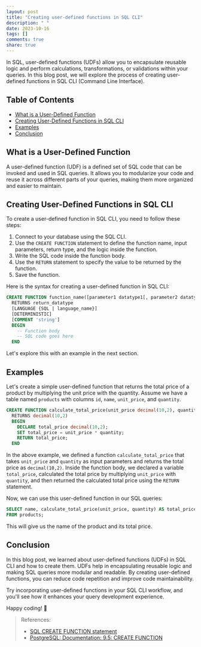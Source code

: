 ```yaml
---
layout: post
title: "Creating user-defined functions in SQL CLI"
description: " "
date: 2023-10-16
tags: []
comments: true
share: true
---
```


In SQL, user-defined functions (UDFs) allow you to encapsulate reusable logic and perform calculations, transformations, or validations within your queries. In this blog post, we will explore the process of creating user-defined functions in SQL CLI (Command Line Interface).

## Table of Contents
- [What is a User-Defined Function](#what-is-a-user-defined-function)
- [Creating User-Defined Functions in SQL CLI](#creating-user-defined-functions-in-sql-cli)
- [Examples](#examples)
- [Conclusion](#conclusion)

## What is a User-Defined Function

A user-defined function (UDF) is a defined set of SQL code that can be invoked and used in SQL queries. It allows you to modularize your code and reuse it across different parts of your queries, making them more organized and easier to maintain.

## Creating User-Defined Functions in SQL CLI

To create a user-defined function in SQL CLI, you need to follow these steps:

1. Connect to your database using the SQL CLI.
2. Use the `CREATE FUNCTION` statement to define the function name, input parameters, return type, and the logic inside the function.
3. Write the SQL code inside the function body.
4. Use the `RETURN` statement to specify the value to be returned by the function.
5. Save the function.

Here is the syntax for creating a user-defined function in SQL CLI:

```sql
CREATE FUNCTION function_name([parameter1 datatype1[, parameter2 datatype2[, ...]]])
  RETURNS return_datatype
  [LANGUAGE {SQL | language_name}]
  [DETERMINISTIC]
  [COMMENT 'string']
  BEGIN
    -- Function body
    -- SQL code goes here
  END
```

Let's explore this with an example in the next section.

## Examples

Let's create a simple user-defined function that returns the total price of a product by multiplying the unit price with the quantity. Assume we have a table named `products` with columns `id`, `name`, `unit_price`, and `quantity`.

```sql
CREATE FUNCTION calculate_total_price(unit_price decimal(10,2), quantity int)
  RETURNS decimal(10,2)
  BEGIN
    DECLARE total_price decimal(10,2);
    SET total_price = unit_price * quantity;
    RETURN total_price;
  END
```

In the above example, we defined a function `calculate_total_price` that takes `unit_price` and `quantity` as input parameters and returns the total price as `decimal(10,2)`. Inside the function body, we declared a variable `total_price`, calculated the total price by multiplying `unit_price` with `quantity`, and then returned the calculated total price using the `RETURN` statement.

Now, we can use this user-defined function in our SQL queries:

```sql
SELECT name, calculate_total_price(unit_price, quantity) AS total_price
FROM products;
```

This will give us the name of the product and its total price.

## Conclusion

In this blog post, we learned about user-defined functions (UDFs) in SQL CLI and how to create them. UDFs help in encapsulating reusable logic and making SQL queries more modular and readable. By creating user-defined functions, you can reduce code repetition and improve code maintainability.

Try incorporating user-defined functions in your SQL CLI workflow, and you'll see how it enhances your query development experience.

Happy coding! 🚀

> References:
> - [SQL CREATE FUNCTION statement](https://www.w3schools.com/sql/sql_create_function.asp)
> - [PostgreSQL: Documentation: 9.5: CREATE FUNCTION](https://www.postgresql.org/docs/9.5/sql-createfunction.html)
